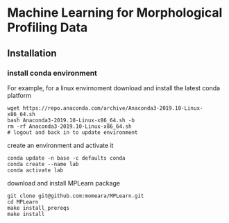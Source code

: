 # Machine Learning for Morphological Profiling Data



## Installation

### install conda environment

For example, for a linux envirnoment download and install the latest conda platform

    wget https://repo.anaconda.com/archive/Anaconda3-2019.10-Linux-x86_64.sh
    bash Anaconda3-2019.10-Linux-x86_64.sh -b
    rm -rf Anaconda3-2019.10-Linux-x86_64.sh
    # logout and back in to update environment

create an environment and activate it

    conda update -n base -c defaults conda
    conda create --name lab
    conda activate lab

download and install MPLearn package

    git clone git@github.com:momeara/MPLearn.git
    cd MPLearn
    make install_prereqs
    make install

